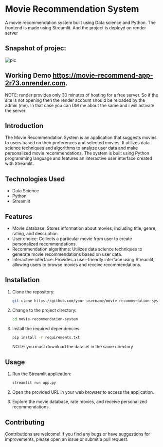 # Movie Recommendation System

A movie recommendation system built using Data science and  Python. The frontend is made using Streamlit. And the project is deployd on render server


## Snapshot of projec: 
![pic](https://github.com/MZKhan18/movie-recommender/assets/83308074/06531c78-8ec2-4852-a6ef-236da4dab72d)


## Working Demo https://movie-recommend-app-2r73.onrender.com.

 

NOTE: render provides only 30 minutes of hosting for a free server. So if the site is not opening then the render account should be reloaded by the admin (me). 
In that case you can DM me about the same and i will activate the server

## Introduction

The Movie Recommendation System is an application that suggests movies to users based on their preferences and selected movies. It utilizes data science techniques and algorithms to analyze user data and make personalized movie recommendations. The system is built using Python programming language and features an interactive user interface created with Streamlit.

## Technologies Used

- Data Science
- Python
- Streamlit

## Features

- Movie database: Stores information about movies, including title, genre, rating, and description.
- User choice: Collects a particular movie from user to create personalized recommendations.
- Recommendation algorithms: Utilizes data science techniques to generate movie recommendations based on user data.
- Interactive interface: Provides a user-friendly interface using Streamlit, allowing users to browse movies and receive recommendations.

## Installation

1. Clone the repository:

   ```bash
   git clone https://github.com/your-username/movie-recommendation-system.git
   ```

2. Change to the project directory:

   ```bash
   cd movie-recommendation-system
   ```

3. Install the required dependencies:

   ```bash
   pip install -r requirements.txt
   ```
   NOTE: you must download the dataset in the same directory

## Usage

1. Run the Streamlit application:

   ```bash
   streamlit run app.py
   ```

2. Open the provided URL in your web browser to access the application.

3. Explore the movie database, rate movies, and receive personalized recommendations.


## Contributing

Contributions are welcome! If you find any bugs or have suggestions for improvements, please open an issue or submit a pull request.
